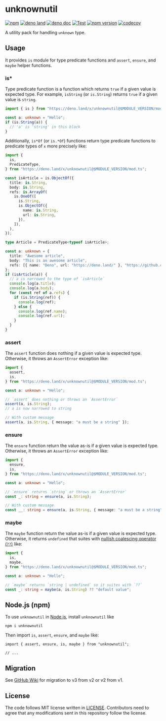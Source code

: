 # unknownutil

[![npm](http://img.shields.io/badge/available%20on-npm-lightgrey.svg?logo=npm&logoColor=white)](https://www.npmjs.com/package/unknownutil)
[![deno land](http://img.shields.io/badge/available%20on-deno.land/x-lightgrey.svg?logo=deno)](https://deno.land/x/unknownutil)
[![deno doc](https://doc.deno.land/badge.svg)](https://doc.deno.land/https/deno.land/x/unknownutil/mod.ts)
[![Test](https://github.com/lambdalisue/deno-unknownutil/workflows/Test/badge.svg)](https://github.com/lambdalisue/deno-unknownutil/actions?query=workflow%3ATest)
[![npm version](https://badge.fury.io/js/unknownutil.svg)](https://badge.fury.io/js/unknownutil)
[![codecov](https://codecov.io/github/lambdalisue/deno-unknownutil/graph/badge.svg?token=pfbLRGU5AM)](https://codecov.io/github/lambdalisue/deno-unknownutil)

A utility pack for handling `unknown` type.

[deno]: https://deno.land/

## Usage

It provides `is` module for type predicate functions and `assert`, `ensure`, and
`maybe` helper functions.

### is\*

Type predicate function is a function which returns `true` if a given value is
expected type. For example, `isString` (or `is.String`) returns `true` if a
given value is `string`.

```typescript
import { is } from "https://deno.land/x/unknownutil@$MODULE_VERSION/mod.ts";

const a: unknown = "Hello";
if (is.String(a)) {
  // 'a' is 'string' in this block
}
```

Additionally, `is*Of` (or `is.*Of`) functions return type predicate functions to
predicate types of `x` more precisely like:

```typescript
import {
  is,
  PredicateType,
} from "https://deno.land/x/unknownutil@$MODULE_VERSION/mod.ts";

const isArticle = is.ObjectOf({
  title: is.String,
  body: is.String,
  refs: is.ArrayOf(
    is.OneOf([
      is.String,
      is.ObjectOf({
        name: is.String,
        url: is.String,
      }),
    ]),
  ),
});

type Article = PredicateType<typeof isArticle>;

const a: unknown = {
  title: "Awesome article",
  body: "This is an awesome article",
  refs: [{ name: "Deno", url: "https://deno.land/" }, "https://github.com"],
};
if (isArticle(a)) {
  // a is narrowed to the type of `isArticle`
  console.log(a.title);
  console.log(a.body);
  for (const ref of a.refs) {
    if (is.String(ref)) {
      console.log(ref);
    } else {
      console.log(ref.name);
      console.log(ref.url);
    }
  }
}
```

### assert

The `assert` function does nothing if a given value is expected type. Otherwise,
it throws an `AssertError` exception like:

```typescript
import {
  assert,
  is,
} from "https://deno.land/x/unknownutil@$MODULE_VERSION/mod.ts";

const a: unknown = "Hello";

// `assert` does nothing or throws an `AssertError`
assert(a, is.String);
// a is now narrowed to string

// With custom message
assert(a, is.String, { message: "a must be a string" });
```

### ensure

The `ensure` function return the value as-is if a given value is expected type.
Otherwise, it throws an `AssertError` exception like:

```typescript
import {
  ensure,
  is,
} from "https://deno.land/x/unknownutil@$MODULE_VERSION/mod.ts";

const a: unknown = "Hello";

// `ensure` returns `string` or throws an `AssertError`
const _: string = ensure(a, is.String);

// With custom message
const __: string = ensure(a, is.String, { message: "a must be a string" });
```

### maybe

The `maybe` function return the value as-is if a given value is expected type.
Otherwise, it returns `undefined` that suites with
[nullish coalescing operator (`??`)](https://developer.mozilla.org/en-US/docs/Web/JavaScript/Reference/Operators/Nullish_coalescing)
like:

```typescript
import {
  is,
  maybe,
} from "https://deno.land/x/unknownutil@$MODULE_VERSION/mod.ts";

const a: unknown = "Hello";

// `maybe` returns `string | undefined` so it suites with `??`
const _: string = maybe(a, is.String) ?? "default value";
```

## Node.js (npm)

To use `unknownutil` in [Node.js][nodejs], install `unknownutil` like

```console
npm i unknownutil
```

Then import `is`, `assert`, `ensure`, and `maybe` like:

```typescript, ignore
import { assert, ensure, is, maybe } from "unknownutil";

// ...
```

[nodejs]: https://nodejs.org/

## Migration

See [GitHub Wiki](https://github.com/lambdalisue/deno-unknownutil/wiki) for
migration to v3 from v2 or v2 from v1.

## License

The code follows MIT license written in [LICENSE](./LICENSE). Contributors need
to agree that any modifications sent in this repository follow the license.
